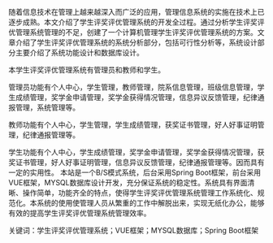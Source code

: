 随着信息技术在管理上越来越深入而广泛的应用，管理信息系统的实施在技术上已逐步成熟。本文介绍了学生评奖评优管理系统的开发全过程。通过分析学生评奖评优管理系统管理的不足，创建了一个计算机管理学生评奖评优管理系统的方案。文章介绍了学生评奖评优管理系统的系统分析部分，包括可行性分析等，系统设计部分主要介绍了系统功能设计和数据库设计。

本学生评奖评优管理系统有管理员和教师和学生。

管理员功能有个人中心，学生管理，教师管理，院系信息管理，班级信息管理，学生成绩管理，奖学金申请管理，奖学金获得情况管理，信息异议反馈管理，纪律通报管理，系统管理等。

教师功能有个人中心，学生管理，学生成绩管理，获奖证书管理，好人好事证明管理，纪律通报管理等。

学生功能有个人中心，学生成绩管理，奖学金申请管理，奖学金获得情况管理，获奖证书管理，好人好事证明管理，信息异议反馈管理，纪律通报管理等。因而具有一定的实用性。
本站是一个B/S模式系统，后台采用Spring Boot框架，前台采用VUE框架，MYSQL数据库设计开发，充分保证系统的稳定性。系统具有界面清晰、操作简单，功能齐全的特点，使得学生评奖评优管理系统管理工作系统化、规范化。本系统的使用使管理人员从繁重的工作中解脱出来，实现无纸化办公，能够有效的提高学生评奖评优管理系统管理效率。

关键词：学生评奖评优管理系统；VUE框架；MYSQL数据库；Spring Boot框架
